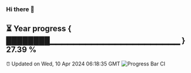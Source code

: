 ### Hi there 👋
⏳ Year progress { ████████▁▁▁▁▁▁▁▁▁▁▁▁▁▁▁▁▁▁▁▁▁▁ } 27.39 %
---
⏰ Updated on Wed, 10 Apr 2024 06:18:35 GMT
![Progress Bar CI](https://github.com/liununu/liununu/workflows/Progress%20Bar%20CI/badge.svg)
